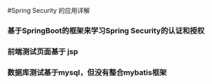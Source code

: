 #Spring Security 的应用详解
### 基于SpringBoot的框架来学习Spring Security的认证和授权
### 前端测试页面基于 jsp
### 数据库测试基于mysql，但没有整合mybatis框架